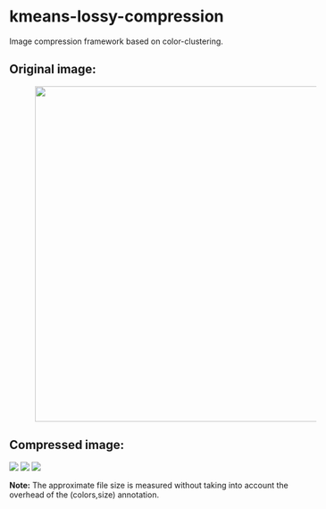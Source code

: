 # kmeans-lossy-compression
Image compression framework based on color-clustering.

## Original image:

<img src="https://github.com/dshahrokhian/kmeans-lossy-compression/blob/master/tests/futur.png" width="600" hspace="46">

## Compressed image:

<img src="https://github.com/dshahrokhian/kmeans-lossy-compression/blob/master/tests/16colors.png">
<img src="https://github.com/dshahrokhian/kmeans-lossy-compression/blob/master/tests/5colors.png">
<img src="https://github.com/dshahrokhian/kmeans-lossy-compression/blob/master/tests/2colors.png">

**Note:** The approximate file size is measured without taking into account the overhead of the (colors,size) annotation.
